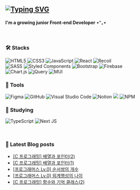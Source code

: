 [![Typing SVG](https://readme-typing-svg.demolab.com?font=Roboto+Mono&weight=500&pause=1000&color=111111&width=435&lines=Hi+there%2C+I'm+Gyuri+Kim+%F0%9F%91%8B)](https://git.io/typing-svg)
---
#### I'm a growing junior Front-end Developer ⋆⁺₊⋆ 

<br/>

### 🛠️ Stacks
![HTML5](https://img.shields.io/badge/html5-%23E34F26.svg?style=for-the-badge&logo=html5&logoColor=white)
![CSS3](https://img.shields.io/badge/css3-%231572B6.svg?style=for-the-badge&logo=css3&logoColor=white)
![JavaScript](https://img.shields.io/badge/javascript-%23323330.svg?style=for-the-badge&logo=javascript&logoColor=%23F7DF1E)
![React](https://img.shields.io/badge/react-%2320232a.svg?style=for-the-badge&logo=react&logoColor=%2361DAFB) 
![Recoil](https://img.shields.io/badge/Recoil-black.svg?style=for-the-badge&logo=Recoil&logoColor=white)<br/>
![SASS](https://img.shields.io/badge/SASS-hotpink.svg?style=for-the-badge&logo=SASS&logoColor=white)
![Styled Components](https://img.shields.io/badge/styled--components-DB7093?style=for-the-badge&logo=styled-components&logoColor=white)
![Bootstrap](https://img.shields.io/badge/bootstrap-%23563D7C.svg?style=for-the-badge&logo=bootstrap&logoColor=white)
![Firebase](https://img.shields.io/badge/Firebase-039BE5?style=for-the-badge&logo=Firebase&logoColor=white)<br/>
![Chart.js](https://img.shields.io/badge/chart.js-F5788D.svg?style=for-the-badge&logo=chart.js&logoColor=white)
![jQuery](https://img.shields.io/badge/jquery-%230769AD.svg?style=for-the-badge&logo=jquery&logoColor=white)
![MUI](https://img.shields.io/badge/MUI-%230081CB.svg?style=for-the-badge&logo=mui&logoColor=white)


### 💪 Tools
![Figma](https://img.shields.io/badge/figma-%23F24E1E.svg?style=for-the-badge&logo=figma&logoColor=white)
![GitHub](https://img.shields.io/badge/github-%23121011.svg?style=for-the-badge&logo=github&logoColor=white)
![Visual Studio Code](https://img.shields.io/badge/Visual%20Studio%20Code-0078d7.svg?style=for-the-badge&logo=visual-studio-code&logoColor=white)
![Notion](https://img.shields.io/badge/Notion-%23000000.svg?style=for-the-badge&logo=notion&logoColor=white)
<img src="https://img.shields.io/badge/Discord-%235865F2.svg?style=for-the-badge&logo=discord&logoColor=white">
![NPM](https://img.shields.io/badge/NPM-%23000000.svg?style=for-the-badge&logo=npm&logoColor=white)


### 📝 Studying
![TypeScript](https://img.shields.io/badge/typescript-%23007ACC.svg?style=for-the-badge&logo=typescript&logoColor=white)
![Next JS](https://img.shields.io/badge/Next-black?style=for-the-badge&logo=next.js&logoColor=white)

<br/>

### 📕 Latest Blog posts
<!-- BLOG-POST-LIST:START -->
- [[C 프로그래밍] 배열과 포인터&lpar;2&rpar;](https://velog.io/@tangerine/C-%ED%94%84%EB%A1%9C%EA%B7%B8%EB%9E%98%EB%B0%8D-%EB%B0%B0%EC%97%B4%EA%B3%BC-%ED%8F%AC%EC%9D%B8%ED%84%B02)
- [[C 프로그래밍] 배열과 포인터&lpar;1&rpar;](https://velog.io/@tangerine/C-%ED%94%84%EB%A1%9C%EA%B7%B8%EB%9E%98%EB%B0%8D-%EB%B0%B0%EC%97%B4%EA%B3%BC-%ED%8F%AC%EC%9D%B8%ED%84%B01)
- [[프로그래머스 Lv.0] 순서쌍의 개수](https://velog.io/@tangerine/%ED%94%84%EB%A1%9C%EA%B7%B8%EB%9E%98%EB%A8%B8%EC%8A%A4-Lv.0-%EC%88%9C%EC%84%9C%EC%8C%8D%EC%9D%98-%EA%B0%9C%EC%88%98)
- [[프로그래머스 Lv.0] 외계행성의 나이](https://velog.io/@tangerine/%ED%94%84%EB%A1%9C%EA%B7%B8%EB%9E%98%EB%A8%B8%EC%8A%A4-Lv.0-%EC%99%B8%EA%B3%84%ED%96%89%EC%84%B1%EC%9D%98-%EB%82%98%EC%9D%B4)
- [[C 프로그래밍] 함수와 기억 클래스&lpar;2&rpar;](https://velog.io/@tangerine/C-%ED%94%84%EB%A1%9C%EA%B7%B8%EB%9E%98%EB%B0%8D-%ED%95%A8%EC%88%98%EC%99%80-%EA%B8%B0%EC%96%B5-%ED%81%B4%EB%9E%98%EC%8A%A42)
<!-- BLOG-POST-LIST:END -->
